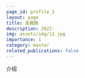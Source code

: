 ```yaml
---
page_id: profile_1
layout: page
title: 张翼鹏
description: 2022-
img: assets/img/12.jpg
importance: 1
category: master
related_publications: false
---
```



介绍
